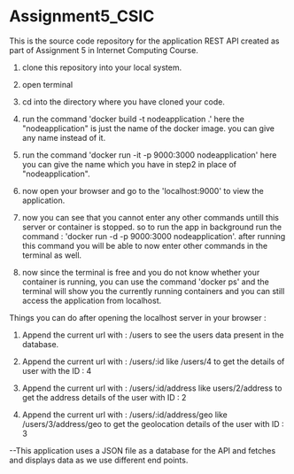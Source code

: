 # Assignment5_CSIC
This is the source code repository for the application REST API created as part of Assignment 5 in Internet Computing Course. 

1) clone this repository into your local system.

2) open terminal

3) cd into the directory where you have cloned your code.

4) run the command 'docker build -t nodeapplication .' here the "nodeapplication" is just the name of the docker image. you can give any name instead of it.

5) run the command 'docker run -it -p 9000:3000 nodeapplication' here you can give the name which you have in step2 in place of "nodeapplication".

6) now open your browser and go to the 'localhost:9000' to view the application.

7) now you can see that you cannot enter any other commands untill this server or container is stopped. so to run the app in background run the command : 'docker run -d -p 9000:3000 nodeapplication'. after running this command you will be able to now enter other commands in the terminal as well.

8) now since the terminal is free and you do not know whether your container is running, you can use the command 'docker ps' and the terminal will show you the currently running containers and you can still access the application from localhost.

Things you can do after opening the localhost server in your browser :

1) Append the current url with : /users to see the users data present in the database.

2) Append the current url with : /users/:id like /users/4 to get the details of user with the ID : 4

3) Append the current url with : /users/:id/address like users/2/address to get the address details of the user with ID : 2

4) Append the current url with : /users/:id/address/geo like /users/3/address/geo to get the geolocation details of the user with ID : 3

--This application uses a JSON file as a database for the API and fetches and displays data as we use different end points.
